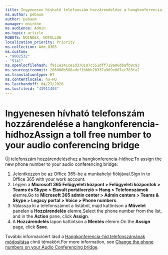 ```yaml
---
title: Ingyenesen hívható telefonszám hozzárendelése a hangkonferencia-hídhoz
ms.author: pebaum
author: pebaum
manager: mnirkhe
ms.audience: Admin
ms.topic: article
ROBOTS: NOINDEX, NOFOLLOW
localization_priority: Priority
ms.collection: Adm_O365
ms.custom:
- "9002532"
- "5141"
ms.openlocfilehash: f911e341ce1d370107c551dff719a06dbafb9c93
ms.sourcegitcommit: 286000b588adef1bbbb28337a9d9e087ec783fa2
ms.translationtype: HT
ms.contentlocale: hu-HU
ms.lasthandoff: 04/27/2020
ms.locfileid: "43911403"
---
```

# <a name="assign-a-toll-free-number-to-your-audio-conferencing-bridge"></a><span data-ttu-id="9687e-102">Ingyenesen hívható telefonszám hozzárendelése a hangkonferencia-hídhoz</span><span class="sxs-lookup"><span data-stu-id="9687e-102">Assign a toll free number to your audio conferencing bridge</span></span>

<span data-ttu-id="9687e-103">Új telefonszám hozzárendeléséhez a hangkonferencia-hídhoz:</span><span class="sxs-lookup"><span data-stu-id="9687e-103">To assign the new phone number to your audio conferencing bridge:</span></span>

1. <span data-ttu-id="9687e-104">Jelentkezzen be az Office 365-be a munkahelyi fiókjával.</span><span class="sxs-lookup"><span data-stu-id="9687e-104">Sign in to Office 365 with your work account.</span></span>
2. <span data-ttu-id="9687e-105">Lépjen a **Microsoft 365 Felügyeleti központ > Felügyeleti központok > Teams és Skype > Elavult portálverzió > Hang > Telefonszámok** elemre.</span><span class="sxs-lookup"><span data-stu-id="9687e-105">Go to **Microsoft 365 admin center > Admin centers > Teams & Skype > Legacy portal > Voice > Phone numbers**.</span></span>
3. <span data-ttu-id="9687e-106">Válassza ki a telefonszámot a listából, majd kattintson a **Művelet** panelen a **Hozzárendelés** elemre.</span><span class="sxs-lookup"><span data-stu-id="9687e-106">Select the phone number from the list, and in the **Action** pane, click **Assign**.</span></span>
4. <span data-ttu-id="9687e-107">A **Hozzárendelés** lapon kattintson a **Mentés** elemre.</span><span class="sxs-lookup"><span data-stu-id="9687e-107">On the **Assign** page, click **Save**.</span></span>

<span data-ttu-id="9687e-108">További információért lásd a [Hangkonferencia-híd telefonszámának módosítása](https://docs.microsoft.com/MicrosoftTeams/change-the-phone-numbers-on-your-audio-conferencing-bridge) című témakört.</span><span class="sxs-lookup"><span data-stu-id="9687e-108">For more information, see [Change the phone numbers on your Audio Conferencing bridge](https://docs.microsoft.com/MicrosoftTeams/change-the-phone-numbers-on-your-audio-conferencing-bridge).</span></span>
